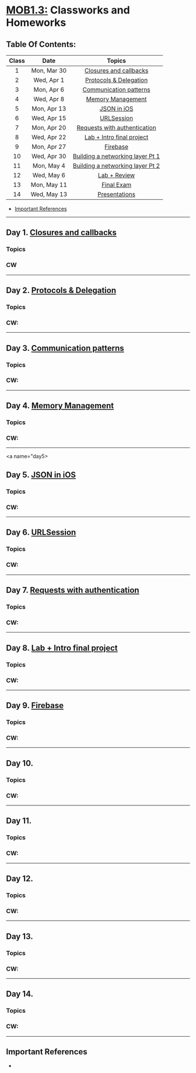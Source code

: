 # [MOB1.3:](https://make-school-courses.github.io/MOB-1.3-Dynamic-iOS-Apps/#/) Classworks and Homeworks

## Table Of Contents:
| Class |     Date     |                 Topics                  |  
|:-----:|:------------:|:---------------------------------------:|
|  1  |  Mon, Mar 30   | [Closures and callbacks](#day1)                |  
|  2  |  Wed, Apr 1    | [Protocols & Delegation](#day2)               |
|  3  |  Mon, Apr 6    | [Communication patterns](#day3)               |  
|  4  |  Wed, Apr 8    | [Memory Management](#day4)                    |
|  5  |  Mon, Apr 13   | [JSON in iOS](#day5)                           |              
|  6  |  Wed, Apr 15   | [URLSession](#day6)     |
|  7  |  Mon, Apr 20   | [Requests with authentication](#day7)          |
|  8  |  Wed, Apr 22   | [Lab + Intro final project](#day8)                    |
|  9  |  Mon, Apr 27   | [Firebase](#day9)                              |
|  10 |  Wed, Apr 30   | [Building a networking layer Pt 1](#day10)      |       
|  11 |  Mon, May 4    | [Building a networking layer Pt 2](#day11)      |                  
|  12 |  Wed, May 6    | [Lab + Review](#day12)                            |                    
|  13 |  Mon, May 11   | [Final Exam](#day13)                              |                    
|  14 |  Wed, May 13   | [Presentations](#day14)                           |      
-  [Important References](#importantReferences)


---

<a name="day1"></a>
## Day 1. [Closures and callbacks](https://github.com/Make-School-Courses/MOB-1.3-Dynamic-iOS-Apps/blob/master/Lessons/Lesson2/Lesson2.md)
### Topics

### CW

---

<a name="day2"></a>
## Day 2. [Protocols & Delegation](https://github.com/Make-School-Courses/MOB-1.3-Dynamic-iOS-Apps/blob/master/Lessons/Lesson3/Lesson3.md)
### Topics

### CW: 

---

<a name="day3"></a>
## Day 3. [Communication patterns](https://github.com/Make-School-Courses/MOB-1.3-Dynamic-iOS-Apps/blob/master/Lessons/Lesson4/Lesson4.md)
### Topics

### CW:

---

<a name="day4"></a>
## Day 4. [Memory Management](https://github.com/Make-School-Courses/MOB-1.3-Dynamic-iOS-Apps/blob/master/Lessons/Lesson5/Lesson5.md)
### Topics

### CW: 

---

<a name="day5></a>
## Day 5. [JSON in iOS](https://github.com/Make-School-Courses/MOB-1.3-Dynamic-iOS-Apps/blob/master/Lessons/Lesson6/Lesson6.md)
### Topics

### CW:

---

<a name="day6"></a>
## Day 6. [URLSession](https://github.com/Make-School-Courses/MOB-1.3-Dynamic-iOS-Apps/blob/master/Lessons/Lesson7/Lesson7.md)
### Topics

### CW: 

---
<a name="day7"></a>
## Day 7. [Requests with authentication](https://github.com/Make-School-Courses/MOB-1.3-Dynamic-iOS-Apps/blob/master/Lessons/Lesson8/Lesson8.md)
### Topics

### CW:

---

<a name="day8"></a>
## Day 8. [Lab + Intro final project]()
### Topics

### CW: 

---
<a name="day9"></a>
## Day 9. [Firebase](https://github.com/Make-School-Courses/MOB-1.3-Dynamic-iOS-Apps/blob/master/Lessons/Lesson10/Lesson10.md)
### Topics

### CW:

---

<a name="day10"></a>
## Day 10. []()
### Topics

### CW: 

---
<a name="day11"></a>
## Day 11. []()
### Topics

### CW:

---

<a name="day12"></a>
## Day 12. [](#day12)
### Topics

### CW: 

---
<a name="day13"></a>
## Day 13. [](#day13)
### Topics

### CW:

---

<a name="day14"></a>
## Day 14. [](#day14)
### Topics

### CW: 

---
















<a name="importantReferences"></a>
## Important References
- 

